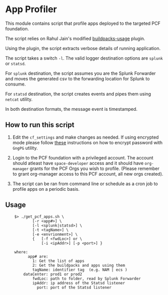 # App Profiler

This module contains script that profile apps deployed to the targeted PCF foundation.

The script relies on Rahul Jain's modified [buildpacks-usage](https://github.com/rahul-kj/cf_buildpacks_usage) plugin.

Using the plugin, the script extracts verbose details of running application.

The script takes a switch `-l`. The valid logger destination options are `splunk` or `statsd`.

For `splunk` destination, the script assumes you are the Splunk Forwarder and moves the generated csv to the forwarding location for Splunk to consume.

For `statsd` destination, the script creates events and pipes them using `netcat` utility. 

In both destination formats, the message event is timestamped.

## How to run this script

1. Edit the `cf_settings` and make changes as needed.
	If using encrypted mode please follow [these](encrypt-password-using-GPG.md) instructions on how to encrypt password with `GngPG` utility. 

2. Login to the PCF foundation with a privileged account. The account should atleast have `space-developer` access and it should have `org-manager` grants for the PCF Orgs you wish to profile. 
(Please remember to grant org-manager access to this PCF account, all new orgs created).

2. The script can be ran from command line or schedule as a cron job to profile apps on a periodic basis. 

## Usage

```
	$> ./get_pcf_apps.sh \
			[-r <app#>] \
			[-l <splunk|statsd>] \
			[-t <tagName>] \ 
			[-e <envrionment>] \
			{	[-f <fwdLoc>] or \
				[-i <ipAddr>] [-p <port>] }

	where:
		  app# are:
			1: Get the list of apps
			2: Get the buildpacks and apps using them
			tagName: identifier tag  (e.g. NAM | ecs )
		dataCenter: prod1 or prod2
			fwdLoc: path to folder, read by Splunk Forwarder
			ipAddr: ip address of the Statsd listener 
			  port: port of the Statsd listener
			  
```
